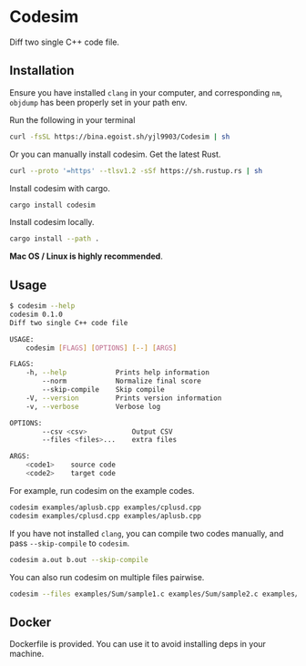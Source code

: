 # Codesim

Diff two single C++ code file.

## Installation

Ensure you have installed `clang` in your computer, and corresponding `nm`, `objdump` has been properly set in your path env.

Run the following in your terminal

```bash
curl -fsSL https://bina.egoist.sh/yjl9903/Codesim | sh
```

Or you can manually install codesim. Get the latest Rust.

```bash
curl --proto '=https' --tlsv1.2 -sSf https://sh.rustup.rs | sh
```

Install codesim with cargo.

```bash
cargo install codesim
```

Install codesim locally.

```bash
cargo install --path .
```

**Mac OS / Linux is highly recommended**.

## Usage

```bash
$ codesim --help
codesim 0.1.0
Diff two single C++ code file

USAGE:
    codesim [FLAGS] [OPTIONS] [--] [ARGS]

FLAGS:
    -h, --help            Prints help information
        --norm            Normalize final score
        --skip-compile    Skip compile
    -V, --version         Prints version information
    -v, --verbose         Verbose log

OPTIONS:
        --csv <csv>           Output CSV
        --files <files>...    extra files

ARGS:
    <code1>    source code
    <code2>    target code
```

For example, run codesim on the example codes.

```bash
codesim examples/aplusb.cpp examples/cplusd.cpp
codesim examples/cplusd.cpp examples/aplusb.cpp
```

If you have not installed `clang`, you can compile two codes manually, and pass `--skip-compile` to `codesim`.

```bash
codesim a.out b.out --skip-compile
```

You can also run codesim on multiple files pairwise.

```bash
codesim --files examples/Sum/sample1.c examples/Sum/sample2.c examples/Sum/sample3.c
```

## Docker

Dockerfile is provided. You can use it to avoid installing deps in your machine.
